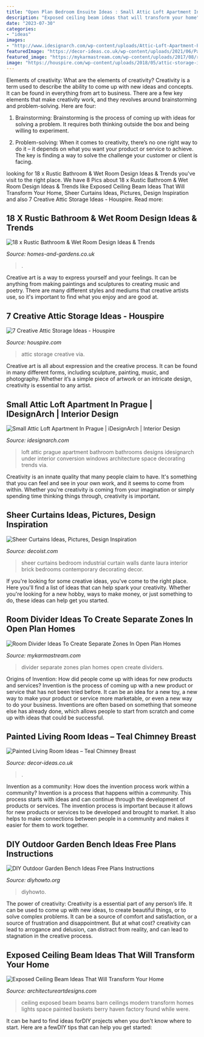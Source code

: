 ```yaml
---
title: "Open Plan Bedroom Ensuite Ideas : Small Attic Loft Apartment In Prague"
description: "Exposed ceiling beam ideas that will transform your home"
date: "2023-07-30"
categories:
- "ideas"
images:
- "http://www.idesignarch.com/wp-content/uploads/Attic-Loft-Apartment-Prague_8.jpg"
featuredImage: "https://decor-ideas.co.uk/wp-content/uploads/2021/06/Painted-Living-Room-Ideas-Teal-Chimney-Breast-4-768x1024.jpg"
featured_image: "https://mykarmastream.com/wp-content/uploads/2017/08/room-divider-11.jpg"
image: "https://houspire.com/wp-content/uploads/2018/05/attic-storage-ideas-6-1.jpg"
---
```



Elements of creativity: What are the elements of creativity?
Creativity is a term used to describe the ability to come up with new ideas and concepts. It can be found in everything from art to business. There are a few key elements that make creativity work, and they revolves around brainstorming and problem-solving. Here are four:
1. Brainstorming: Brainstorming is the process of coming up with ideas for solving a problem. It requires both thinking outside the box and being willing to experiment.

2. Problem-solving: When it comes to creativity, there’s no one right way to do it – it depends on what you want your product or service to achieve. The key is finding a way to solve the challenge your customer or client is facing.


	

		
looking for 18 x Rustic Bathroom &amp; Wet Room Design Ideas &amp; Trends you've visit to the right place. We have 8 Pics about 18 x Rustic Bathroom &amp; Wet Room Design Ideas &amp; Trends like Exposed Ceiling Beam Ideas That Will Transform Your Home, Sheer Curtains Ideas, Pictures, Design Inspiration and also 7 Creative Attic Storage Ideas - Houspire. Read more:
		
    
## 18 X Rustic Bathroom &amp; Wet Room Design Ideas &amp; Trends

<img loading=lazy src="http://homes-and-gardens.co.uk/wp-content/uploads/2021/05/rustic-bathroom-trends-7.jpg" onerror="this.onerror=null;this.src='https://tse4.mm.bing.net/th?id=OIP.T_TFv8JiIWU3R7G86ssa5QHaLF&amp;pid=15.1';" alt="18 x Rustic Bathroom &amp; Wet Room Design Ideas &amp; Trends">

_Source: homes-and-gardens.co.uk_

>. 

	

Creative art is a way to express yourself and your feelings. It can be anything from making paintings and sculptures to creating music and poetry. There are many different styles and mediums that creative artists use, so it's important to find what you enjoy and are good at.

    
## 7 Creative Attic Storage Ideas - Houspire

<img loading=lazy src="https://houspire.com/wp-content/uploads/2018/05/attic-storage-ideas-6-1.jpg" onerror="this.onerror=null;this.src='https://tse1.mm.bing.net/th?id=OIP.wCd76RVZSBgSITd9YqZFPgHaJ4&amp;pid=15.1';" alt="7 Creative Attic Storage Ideas - Houspire">

_Source: houspire.com_

>attic storage creative via. 

	

Creative art is all about expression and the creative process. It can be found in many different forms, including sculpture, painting, music, and photography. Whether it’s a simple piece of artwork or an intricate design, creativity is essential to any artist.

    
## Small Attic Loft Apartment In Prague | IDesignArch | Interior Design

<img loading=lazy src="http://www.idesignarch.com/wp-content/uploads/Attic-Loft-Apartment-Prague_8.jpg" onerror="this.onerror=null;this.src='https://tse2.mm.bing.net/th?id=OIP.mWGtv_lZMNnV3QoSjlBRHAHaJ4&amp;pid=15.1';" alt="Small Attic Loft Apartment In Prague | iDesignArch | Interior Design">

_Source: idesignarch.com_

>loft attic prague apartment bathroom bathrooms designs idesignarch under interior conversion windows architecture space decorating trends via. 

	

Creativity is an innate quality that many people claim to have. It's something that you can feel and see in your own work, and it seems to come from within. Whether you're creativity is coming from your imagination or simply spending time thinking things through, creativity is important.

    
## Sheer Curtains Ideas, Pictures, Design Inspiration

<img loading=lazy src="http://cdn.decoist.com/wp-content/uploads/2014/04/Industrial-bedroom-plays-with-multiple-textures.jpg" onerror="this.onerror=null;this.src='https://tse3.mm.bing.net/th?id=OIP.gnaqhpNwE34SyW-aheM3BAHaE6&amp;pid=15.1';" alt="Sheer Curtains Ideas, Pictures, Design Inspiration">

_Source: decoist.com_

>sheer curtains bedroom industrial curtain walls dante laura interior brick bedrooms contemporary decorating decor. 

	

If you're looking for some creative ideas, you've come to the right place. Here you'll find a list of ideas that can help spark your creativity. Whether you're looking for a new hobby, ways to make money, or just something to do, these ideas can help get you started.

    
## Room Divider Ideas To Create Separate Zones In Open Plan Homes

<img loading=lazy src="https://mykarmastream.com/wp-content/uploads/2017/08/room-divider-11.jpg" onerror="this.onerror=null;this.src='https://tse4.mm.bing.net/th?id=OIP.Swc6PkQPjEOOjANFNj0eKQHaLl&amp;pid=15.1';" alt="Room Divider Ideas To Create Separate Zones In Open Plan Homes">

_Source: mykarmastream.com_

>divider separate zones plan homes open create dividers. 

	

Origins of Invention: How did people come up with ideas for new products and services?
Invention is the process of coming up with a new product or service that has not been tried before. It can be an idea for a new toy, a new way to make your product or service more marketable, or even a new way to do your business. Inventions are often based on something that someone else has already done, which allows people to start from scratch and come up with ideas that could be successful.

    
## Painted Living Room Ideas – Teal Chimney Breast

<img loading=lazy src="https://decor-ideas.co.uk/wp-content/uploads/2021/06/Painted-Living-Room-Ideas-Teal-Chimney-Breast-4-768x1024.jpg" onerror="this.onerror=null;this.src='https://tse4.mm.bing.net/th?id=OIP.dbbxXjzzx64dn2bbIjC0UwHaJ4&amp;pid=15.1';" alt="Painted Living Room Ideas – Teal Chimney Breast">

_Source: decor-ideas.co.uk_

>. 

	

Invention as a community: How does the invention process work within a community?
Invention is a process that happens within a community. This process starts with ideas and can continue through the development of products or services. The invention process is important because it allows for new products or services to be developed and brought to market. It also helps to make connections between people in a community and makes it easier for them to work together.

    
## DIY Outdoor Garden Bench Ideas Free Plans Instructions

<img loading=lazy src="https://www.diyhowto.org/wp-content/uploads/DIYHowto-Outdoor-Garden-Bench-ProjectsInstructions-05.jpg" onerror="this.onerror=null;this.src='https://tse2.mm.bing.net/th?id=OIP.2C1hDMNjrgu654UkJbrQ6gHaRq&amp;pid=15.1';" alt="DIY Outdoor Garden Bench Ideas Free Plans Instructions">

_Source: diyhowto.org_

>diyhowto. 

	

The power of creativity:
Creativity is a essential part of any person’s life. It can be used to come up with new ideas, to create beautiful things, or to solve complex problems. It can be a source of comfort and satisfaction, or a source of frustration and disappointment. But at what cost? creativity can lead to arrogance and delusion, can distract from reality, and can lead to stagnation in the creative process.

    
## Exposed Ceiling Beam Ideas That Will Transform Your Home

<img loading=lazy src="http://www.architectureartdesigns.com/wp-content/uploads/2019/06/beam-ceiling-3-630x919.jpg" onerror="this.onerror=null;this.src='https://tse1.mm.bing.net/th?id=OIP.IE1I1VFby1SEnpSYbZTRIQHaKz&amp;pid=15.1';" alt="Exposed Ceiling Beam Ideas That Will Transform Your Home">

_Source: architectureartdesigns.com_

>ceiling exposed beam beams barn ceilings modern transform homes lights space painted baskets berry haven factory found while were. 

	

It can be hard to find ideas forDIY projects when you don't know where to start. Here are a fewDIY tips that can help you get started: 

